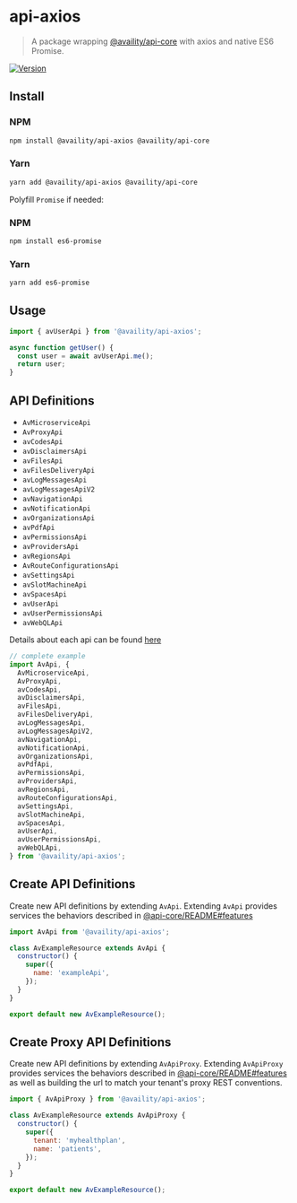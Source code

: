 # api-axios

> A package wrapping [@availity/api-core](../api-core/README.md) with axios and native ES6 Promise.

[![Version](https://img.shields.io/npm/v/@availity/api-axios.svg?style=for-the-badge)](https://www.npmjs.com/package/@availity/api-axios)

## Install

### NPM

```bash
npm install @availity/api-axios @availity/api-core
```

### Yarn

```bash
yarn add @availity/api-axios @availity/api-core
```

Polyfill `Promise` if needed:

### NPM

```bash
npm install es6-promise
```

### Yarn

```bash
yarn add es6-promise
```

## Usage

```js
import { avUserApi } from '@availity/api-axios';

async function getUser() {
  const user = await avUserApi.me();
  return user;
}
```

## API Definitions

- `AvMicroserviceApi`
- `AvProxyApi`
- `avCodesApi`
- `avDisclaimersApi`
- `avFilesApi`
- `avFilesDeliveryApi`
- `avLogMessagesApi`
- `avLogMessagesApiV2`
- `avNavigationApi`
- `avNotificationApi`
- `avOrganizationsApi`
- `avPdfApi`
- `avPermissionsApi`
- `avProvidersApi`
- `avRegionsApi`
- `AvRouteConfigurationsApi`
- `avSettingsApi`
- `avSlotMachineApi`
- `avSpacesApi`
- `avUserApi`
- `avUserPermissionsApi`
- `avWebQLApi`

Details about each api can be found [here](../api-core/src/resources/README.md)

```js
// complete example
import AvApi, {
  AvMicroserviceApi,
  AvProxyApi,
  avCodesApi,
  avDisclaimersApi,
  avFilesApi,
  avFilesDeliveryApi,
  avLogMessagesApi,
  avLogMessagesApiV2,
  avNavigationApi,
  avNotificationApi,
  avOrganizationsApi,
  avPdfApi,
  avPermissionsApi,
  avProvidersApi,
  avRegionsApi,
  avRouteConfigurationsApi,
  avSettingsApi,
  avSlotMachineApi,
  avSpacesApi,
  avUserApi,
  avUserPermissionsApi,
  avWebQLApi,
} from '@availity/api-axios';
```

## Create API Definitions

Create new API definitions by extending `AvApi`. Extending `AvApi` provides services the behaviors described in [@api-core/README#features](../api-core/README.md#features)

```js
import AvApi from '@availity/api-axios';

class AvExampleResource extends AvApi {
  constructor() {
    super({
      name: 'exampleApi',
    });
  }
}

export default new AvExampleResource();
```

## Create Proxy API Definitions

Create new API definitions by extending `AvApiProxy`. Extending `AvApiProxy` provides services the behaviors described in [@api-core/README#features](../api-core/README.md#features) as well as building the url to match your tenant's proxy REST conventions.

```js
import { AvApiProxy } from '@availity/api-axios';

class AvExampleResource extends AvApiProxy {
  constructor() {
    super({
      tenant: 'myhealthplan',
      name: 'patients',
    });
  }
}

export default new AvExampleResource();
```
